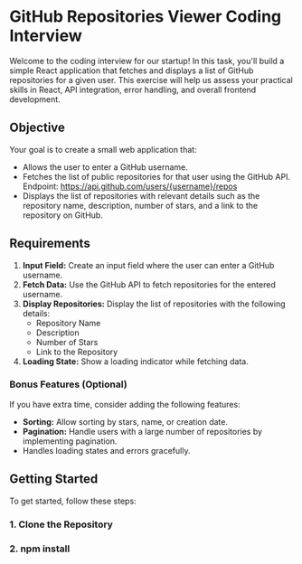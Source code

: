 # GitHub Repositories Viewer Coding Interview

Welcome to the coding interview for our startup! In this task, you'll build a simple React application that fetches and displays a list of GitHub repositories for a given user. This exercise will help us assess your practical skills in React, API integration, error handling, and overall frontend development.

## Objective

Your goal is to create a small web application that:
- Allows the user to enter a GitHub username.
- Fetches the list of public repositories for that user using the GitHub API. Endpoint: https://api.github.com/users/{username}/repos
- Displays the list of repositories with relevant details such as the repository name, description, number of stars, and a link to the repository on GitHub.


## Requirements

1. **Input Field:** Create an input field where the user can enter a GitHub username. 
2. **Fetch Data:** Use the GitHub API to fetch repositories for the entered username.
3. **Display Repositories:** Display the list of repositories with the following details:
   - Repository Name
   - Description
   - Number of Stars
   - Link to the Repository
4. **Loading State:** Show a loading indicator while fetching data.

### Bonus Features (Optional)

If you have extra time, consider adding the following features:
- **Sorting:** Allow sorting by stars, name, or creation date.
- **Pagination:** Handle users with a large number of repositories by implementing pagination.
- Handles loading states and errors gracefully.

## Getting Started

To get started, follow these steps:

### 1. Clone the Repository
### 2. npm install
